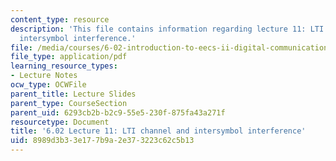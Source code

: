 ```yaml
---
content_type: resource
description: 'This file contains information regarding lecture 11: LTI channel and
  intersymbol interference.'
file: /media/courses/6-02-introduction-to-eecs-ii-digital-communication-systems-fall-2012/8989d3b33e177b9a2e373223c62c5b13_MIT6_02F12_lec11.pdf
file_type: application/pdf
learning_resource_types:
- Lecture Notes
ocw_type: OCWFile
parent_title: Lecture Slides
parent_type: CourseSection
parent_uid: 6293cb2b-b2c9-55e5-230f-875fa43a271f
resourcetype: Document
title: '6.02 Lecture 11: LTI channel and intersymbol interference'
uid: 8989d3b3-3e17-7b9a-2e37-3223c62c5b13
---
```

